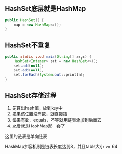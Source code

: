 ## HashSet底层就是HashMap

```java
public HashSet() {
    map = new HashMap<>();
}
```

## HashSet不重复

```java
public static void main(String[] args) {
    HashSet<Integer> set = new HashSet<>();
    set.add(null);
    set.add(null);
    set.forEach(System.out::println);
}
```



## HashSet存储过程

1. 先算出hash值，放到key中
2. 如果该位置没有数，就直接插
3. 如果有数，equals，不等就用链表添加到后面去
4. 之后就是HashMap那一套了

这里的链表是单向链表

HashMap扩容机制是链表长度达到8，并且table大小 >= 64